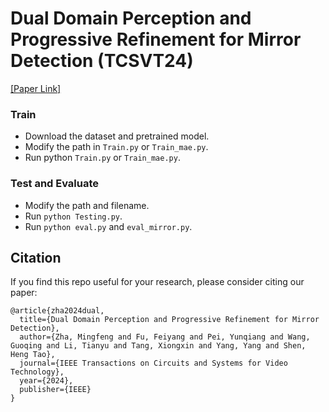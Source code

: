 # Dual Domain Perception and Progressive Refinement for Mirror Detection (TCSVT24)
[[Paper Link]](https://ieeexplore.ieee.org/abstract/document/10595128/)

### Train
- Download the dataset and pretrained model.
- Modify the path in `Train.py` or `Train_mae.py`.
- Run python `Train.py` or `Train_mae.py`.

### Test and Evaluate
- Modify the path and filename.
- Run `python Testing.py`.
- Run `python eval.py` and `eval_mirror.py`.

## Citation
If you find this repo useful for your research, please consider citing our paper:

```
@article{zha2024dual,
  title={Dual Domain Perception and Progressive Refinement for Mirror Detection},
  author={Zha, Mingfeng and Fu, Feiyang and Pei, Yunqiang and Wang, Guoqing and Li, Tianyu and Tang, Xiongxin and Yang, Yang and Shen, Heng Tao},
  journal={IEEE Transactions on Circuits and Systems for Video Technology},
  year={2024},
  publisher={IEEE}
}
```
